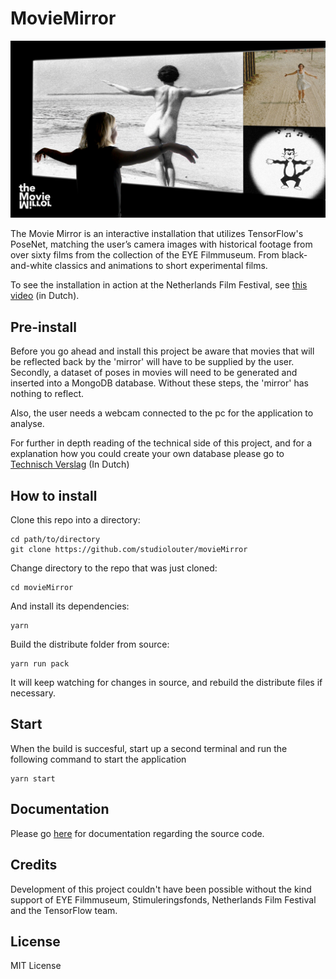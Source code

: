 # MovieMirror
![logo](/docs/assets/images/TheMovieMirror-1920logo.jpg?raw=true "Logo of The Movie Mirror project where a woman is standing in front of a projected image where her pose is mimicked in different scenes.") 

The Movie Mirror is an interactive installation that utilizes TensorFlow's PoseNet, matching the user’s camera images with historical footage from over sixty films from the collection of the EYE Filmmuseum. From black-and-white classics and animations to short experimental films.

To see the installation in action at the Netherlands Film Festival, see [this video](https://vimeo.com/297292021) (in Dutch).


## Pre-install
Before you go ahead and install this project be aware that movies that will be reflected back by the 'mirror' will have to be supplied by the user. Secondly, a dataset of poses in movies will need to be generated and inserted into a MongoDB database. Without these steps, the 'mirror' has nothing to reflect.

Also, the user needs a webcam connected to the pc for the application to analyse.

For further in depth reading of the technical side of this project, and for a explanation how you could create your own database please go to [Technisch Verslag](docs/technisch_verslag.md) (In Dutch)

## How to install

Clone this repo into a directory:
```
cd path/to/directory
git clone https://github.com/studiolouter/movieMirror
```

Change directory to the repo that was just cloned:
```
cd movieMirror
```

And install its dependencies:
```
yarn
```

Build the distribute folder from source:
```
yarn run pack
```

It will keep watching for changes in source, and rebuild the distribute files if necessary.




## Start

When the build is succesful, start up a second terminal and run the following command to start the application
```
yarn start
```


## Documentation
Please go [here](https://studiolouter.github.io/movieMirror/) for documentation regarding the source code.

## Credits
Development of this project couldn't have been possible without the kind support of EYE Filmmuseum, Stimuleringsfonds, Netherlands Film Festival and the TensorFlow team.

## License
MIT License

